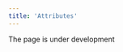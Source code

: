 ```yaml
---
title: 'Attributes'
---
```

The page is under development

[//]: # (Каждый товар или услуга имеют ряд отличительных признаков, таких, например, как цвет или размер, которые позволяют однозначно их идентифицировать. Такие признаки в MyCompany называются **Атрибутами**. Пользователь настраивает перечень атрибутов и их значения в **Справочники - Атрибуты**.)

[//]: # ()
[//]: # (![]&#40;images/Attributes_RU_1.png&#41;)

[//]: # ()
[//]: # (*Рис. 1 Вкладка Атрибуты*)

[//]: # ()
[//]: # (  )
[//]: # ()
[//]: # (Добавление, редактирование и удаление атрибутов производится соответствующими кнопками в правом нижнем углу. Чтобы создать атрибут, кликните **Добавить**, откроется окно формы атрибута, где указывают свойства атрибута, назначают категории, которые характеризует данный атрибут и вводят перечень значений.)

[//]: # ()
[//]: # (![]&#40;images/Attributes_RU_2.png&#41;)

[//]: # ()
[//]: # (*Рис. 2 Форма Атрибута*)

[//]: # ()
[//]: # (  )
[//]: # ()
[//]: # (**Название** - введите имя атрибута. Желательно, чтобы оно было кратким, но понятным относительно товара или услуги, которую он характеризует. Например, понятно, что обозначает атрибут *размер* для товаров из категории *Одежда*.)

[//]: # ()
[//]: # (**Код** - можно ввести вручную или использовать [нумератор]&#40;Numerators.md&#41;.)

[//]: # ()
[//]: # (**Обязателен для заполнения** - если эта функция включена, система будет выделять красным поля данного атрибута в товаре или услуге, пока не будет указано значение.)

[//]: # ()
[//]: # (**Перед названием** - отметка позволяет в [полном наименовании номенклатуры]&#40;Items_directory.md#Itemhead&#41; отображать сначала атрибут, а затем наименование товара.)

[//]: # ()
[//]: # (**Последовательность** - номер позиции атрибута в полном наименовании. Если позиция не указана, атрибут не будет включен в полное наименование.)

[//]: # ()
[//]: # (**Префикс**/**Суффикс** - если в каждом значении атрибута есть повторяющаяся часть, ее можно указать как префикс или суффикс. Например, вы бы хотели, чтобы размер отображался в наименовании как "&#40;разм.\_\_\_&#41;". Для этого задаем префикс "*&#40;разм.*" и суффикс*&#41;*".)

[//]: # ()
[//]: # (**Вкладка Категории атрибута** - в этой вкладке отображается иерархическое дерево категорий. Все товары и услуги из категорий, которые вы отметите в столбике **Вкл.** будут иметь данный атрибут.)

[//]: # ()
[//]: # (**Вкладка Значения** - состоит из двух блоков:)

[//]: # ()
[//]: # (**Значение** - в этом блоке можно добавлять и удалять значения атрибутов соответствующими кнопками. При нажатии кнопки **Добавить** появляется новая строка, куда необходимо ввести значение атрибута.)

[//]: # ()
[//]: # (**Категории значений** - каждый атрибут может иметь большое количество значений. Например, характеристику *Размер* может иметь не только одежда, но и обувь, предметы обихода и т.д. Чтобы упростить выбор значения атрибута для товара или услуги, в данном блоке можно отфильтровать, какие значения атрибута будут отображаться для конкретных категорий. Для этого необходимо кликнуть на значение и отметить галочками категории, в которых оно будет отображаться.)

[//]: # ()
[//]: # (![]&#40;images/Attributes_RU_3.png&#41;)

[//]: # ()
[//]: # (*Рис. 3 Форма Атрибута вкладка Значения*)

[//]: # ()
[//]: # (  )
[//]: # ()
[//]: # (Не забудьте сохранить новый атрибут или внесенные вами изменения.)

  



  
